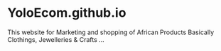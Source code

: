 # YoloEcom.github.io
This website for Marketing and shopping of African Products Basically Clothings, Jewelleries &amp; Crafts ...
